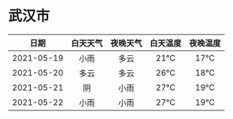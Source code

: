 # 武汉市
|日期|白天天气|夜晚天气|白天温度|夜晚温度|
|:--:|:--:|:--:|:--:|:--:|
|2021-05-19|小雨|多云|21℃|17℃|
|2021-05-20|多云|多云|26℃|18℃|
|2021-05-21|阴|小雨|27℃|19℃|
|2021-05-22|小雨|小雨|27℃|19℃|
